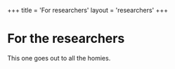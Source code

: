 +++
title = 'For researchers'
layout = 'researchers'
+++

# For the researchers

This one goes out to all the homies.